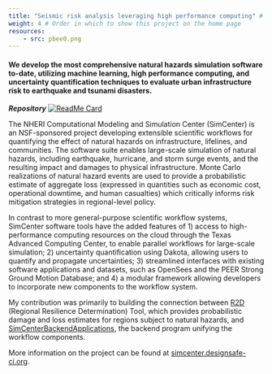 ```yaml
---
title: "Seismic risk analysis leveraging high performance computing" # Title of your project
weight: 4 # Order in which to show this project on the home page
resources:
    - src: pbee0.png
---
```



#### We develop the most comprehensive natural hazards simulation software to-date, utilizing machine learning, high performance computing, and uncertainty quantification techniques to evaluate urban infrastructure risk to earthquake and tsunami disasters.  

***Repository*** 
[![ReadMe Card](https://github-readme-stats.vercel.app/api/pin/?username=NHERI-SimCenter&repo=SimCenterBackendApplications)](https://github.com/NHERI-SimCenter/SimCenterBackendApplications)

The NHERI Computational Modeling and Simulation Center (SimCenter) is an NSF-sponsored project developing extensible scientific workflows for quantifying the effect of natural hazards on infrastructure, lifelines, and communities. The software suite enables large-scale simulation of natural hazards, including earthquake, hurricane, and storm surge events, and the resulting impact and damages to physical infrastructure. Monte Carlo realizations of natural hazard events are used to provide a probabilistic estimate of aggregate loss (expressed in quantities such as economic cost, operational downtime, and human casualties) which critically informs risk mitigation strategies in regional-level policy. 

In contrast to more general-purpose scientific workflow systems, SimCenter software tools have the added features of 1) access to high-performance computing resources on the cloud through the Texas Advanced Computing Center, to enable parallel workflows for large-scale simulation; 2) uncertainty quantification using Dakota, allowing users to quantify and propagate uncertainties; 3) streamlined interfaces with existing software applications and datasets, such as OpenSees and the PEER Strong Ground Motion Database; and 4) a modular framework allowing developers to incorporate new components to the workflow system.

My contribution was primarily to building the connection between [R2D](https://github.com/NHERI-SimCenter/R2DTool) (Regional Resilience Determination) Tool, which provides probabilistic damage and loss estimates for regions subject to natural hazards, and [SimCenterBackendApplications](https://github.com/NHERI-SimCenter/SimCenterBackendApplications), the backend program unifying the workflow components.

More information on the project can be found at [simcenter.designsafe-ci.org](https://simcenter.designsafe-ci.org/).